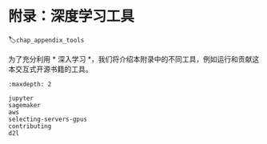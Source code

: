 # 附录：深度学习工具
:label:`chap_appendix_tools`

为了充分利用 * 深入学习 *，我们将介绍本附录中的不同工具，例如运行和贡献这本交互式开源书籍的工具。

```toc
:maxdepth: 2

jupyter
sagemaker
aws
selecting-servers-gpus
contributing
d2l
```
